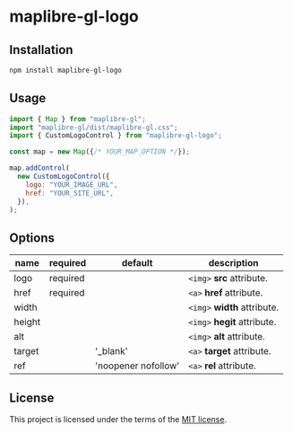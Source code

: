 # maplibre-gl-logo

## Installation

```sh
npm install maplibre-gl-logo
```

## Usage

```js
import { Map } from "maplibre-gl";
import "maplibre-gl/dist/maplibre-gl.css";
import { CustomLogoControl } from "maplibre-gl-logo";

const map = new Map({/* YOUR_MAP_OPTION */});

map.addControl(
  new CustomLogoControl({
    logo: "YOUR_IMAGE_URL",
    href: "YOUR_SITE_URL",
  }),
);
```

## Options

| name   | required | default             | description                  |
| ------ | -------- | ------------------- | ---------------------------- |
| logo   | required |                     | `<img>` **src** attribute.   |
| href   | required |                     | `<a>` **href** attribute.    |
| width  |          |                     | `<img>` **width** attribute. |
| height |          |                     | `<img>` **hegit** attribute. |
| alt    |          |                     | `<img>` **alt** attribute.   |
| target |          | '_blank'            | `<a>` **target** attribute.  |
| ref    |          | 'noopener nofollow' | `<a>` **rel** attribute.     |

## License

This project is licensed under the terms of the [MIT license](./LICENSE).
